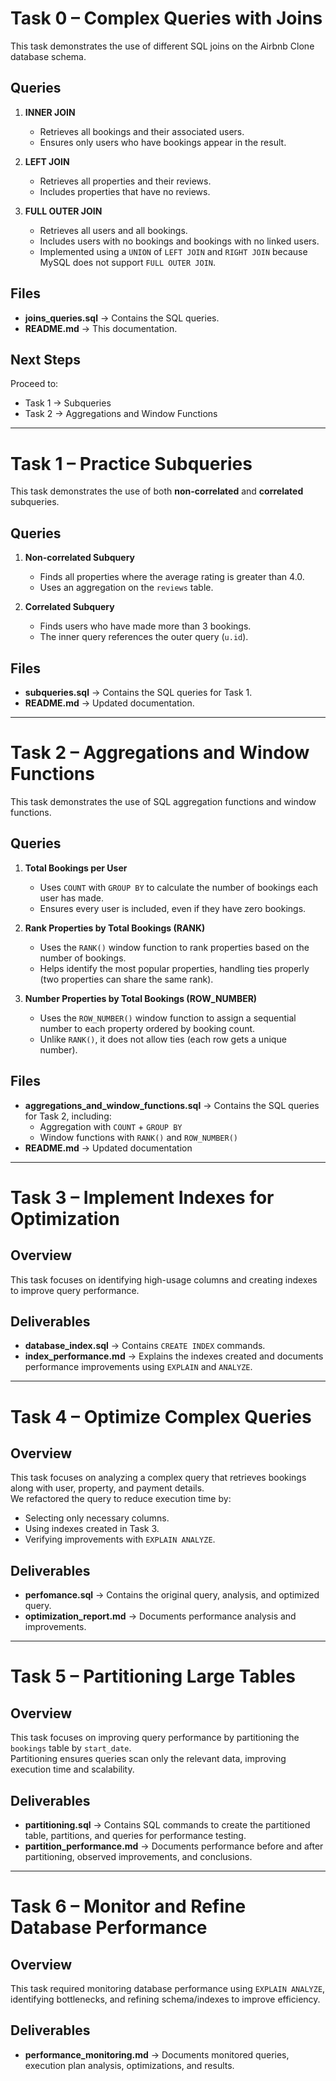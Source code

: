 # Task 0 – Complex Queries with Joins

This task demonstrates the use of different SQL joins on the Airbnb Clone database schema.

## Queries

1. **INNER JOIN**
   - Retrieves all bookings and their associated users.
   - Ensures only users who have bookings appear in the result.

2. **LEFT JOIN**
   - Retrieves all properties and their reviews.
   - Includes properties that have no reviews.

3. **FULL OUTER JOIN**
   - Retrieves all users and all bookings.
   - Includes users with no bookings and bookings with no linked users.
   - Implemented using a `UNION` of `LEFT JOIN` and `RIGHT JOIN` because MySQL does not support `FULL OUTER JOIN`.

## Files

- **joins_queries.sql** → Contains the SQL queries.
- **README.md** → This documentation.

## Next Steps

Proceed to:
- Task 1 → Subqueries
- Task 2 → Aggregations and Window Functions

---

# Task 1 – Practice Subqueries

This task demonstrates the use of both **non-correlated** and **correlated** subqueries.

## Queries

1. **Non-correlated Subquery**
   - Finds all properties where the average rating is greater than 4.0.
   - Uses an aggregation on the `reviews` table.

2. **Correlated Subquery**
   - Finds users who have made more than 3 bookings.
   - The inner query references the outer query (`u.id`).

## Files

- **subqueries.sql** → Contains the SQL queries for Task 1.
- **README.md** → Updated documentation.

---

# Task 2 – Aggregations and Window Functions

This task demonstrates the use of SQL aggregation functions and window functions.

## Queries

1. **Total Bookings per User**
   - Uses `COUNT` with `GROUP BY` to calculate the number of bookings each user has made.
   - Ensures every user is included, even if they have zero bookings.

2. **Rank Properties by Total Bookings (RANK)**
   - Uses the `RANK()` window function to rank properties based on the number of bookings.
   - Helps identify the most popular properties, handling ties properly (two properties can share the same rank).

3. **Number Properties by Total Bookings (ROW_NUMBER)**
   - Uses the `ROW_NUMBER()` window function to assign a sequential number to each property ordered by booking count.
   - Unlike `RANK()`, it does not allow ties (each row gets a unique number).

## Files

- **aggregations_and_window_functions.sql** → Contains the SQL queries for Task 2, including:
  - Aggregation with `COUNT` + `GROUP BY`
  - Window functions with `RANK()` and `ROW_NUMBER()`
- **README.md** → Updated documentation

---

# Task 3 – Implement Indexes for Optimization

## Overview

This task focuses on identifying high-usage columns and creating indexes to improve query performance.

## Deliverables

- **database_index.sql** → Contains `CREATE INDEX` commands.
- **index_performance.md** → Explains the indexes created and documents performance improvements using `EXPLAIN` and `ANALYZE`.

---

# Task 4 – Optimize Complex Queries

## Overview

This task focuses on analyzing a complex query that retrieves bookings along with user, property, and payment details.  
We refactored the query to reduce execution time by:
- Selecting only necessary columns.
- Using indexes created in Task 3.
- Verifying improvements with `EXPLAIN ANALYZE`.

## Deliverables

- **perfomance.sql** → Contains the original query, analysis, and optimized query.
- **optimization_report.md** → Documents performance analysis and improvements.

---

# Task 5 – Partitioning Large Tables

## Overview
This task focuses on improving query performance by partitioning the `bookings` table by `start_date`.  
Partitioning ensures queries scan only the relevant data, improving execution time and scalability.

## Deliverables
- **partitioning.sql** → Contains SQL commands to create the partitioned table, partitions, and queries for performance testing.
- **partition_performance.md** → Documents performance before and after partitioning, observed improvements, and conclusions.

---

# Task 6 – Monitor and Refine Database Performance

## Overview
This task required monitoring database performance using `EXPLAIN ANALYZE`, identifying bottlenecks, and refining schema/indexes to improve efficiency.

## Deliverables
- **performance_monitoring.md** → Documents monitored queries, execution plan analysis, optimizations, and results.
